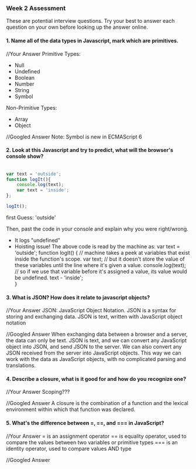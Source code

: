 ### Week 2 Assessment

These are potential interview questions. Try your best to answer each question on your own before looking up the answer online.

#### 1. Name all of the data types in Javascript, mark which are primitives. 

  //Your Answer
  Primitive Types:
  - Null
  - Undefined
  - Boolean
  - Number
  - String
  - Symbol
  
  Non-Primitive Types:
  - Array
  - Object
  
  //Googled Answer
  Note:  Symbol is new in ECMAScript 6

#### 2. Look at this Javascript and try to predict, what will the browser's console show? 

``` javascript

var text = 'outside';
function logIt(){
    console.log(text);
    var text = 'inside';
};

logIt();

```

first Guess: 
'outside'

Then, past the code in your console and explain why you were right/wrong. 
- It logs "undefined"
- Hoisting issue!
    The above code is read by the machine as:
        var text = 'outside';
        function logIt() {      // machine takes a peek at variables that exist inside the function's scope.
            var text;           // but it doesn't store the value of these variables until the line where it's given a value.
            console.log(text);  // so if we use that variable before it's assigned a value, its value would be undefined.
            text - 'inside';    
        }

#### 3. What is JSON? How does it relate to javascript objects?

  //Your Answer
  JSON: JavaScript Object Notation.
  JSON is a syntax for storing and exchanging data.
  JSON is text, written with JavaScript object notation
  
  //Googled Answer
  When exchanging data between a browser and a server, the data can only be text.
  JSON is text, and we can convert any JavaScript object into JSON, and send JSON to the server.
  We can also convert any JSON received from the server into JavaScript objects.
  This way we can work with the data as JavaScript objects, with no complicated parsing and translations.

#### 4. Describe a closure, what is it good for and how do you recognize one?

  //Your Answer
  Scoping???
  
  //Googled Answer
  A closure is the combination of a function and the lexical environment within which that function was declared.

#### 5. What's the difference between =, ==, and === in JavaScript?

  //Your Answer
  = is an assignment operator
  == is equality operator, used to compare the values between two variables or primitive types
  === is an identity operator, used to compare values AND type
  
  //Googled Answer
